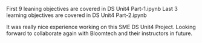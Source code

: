 First 9 leaning objectives are covered in DS Unit4 Part-1.ipynb
Last 3 learning objectives are covered in DS Unit4 Part-2.ipynb

It was really nice experience working on this SME DS Unit4 Project.
Looking forward to collaborate again with Bloomtech and their instructors in future.

